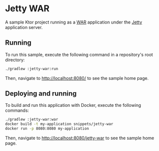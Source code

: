 # Jetty WAR

A sample Ktor project running as a [WAR](https://ktor.io/docs/war.html) application under the [Jetty](https://www.eclipse.org/jetty/) application server.

## Running

To run this sample, execute the following command in a repository's root directory:

```bash
./gradlew :jetty-war:run
```
 
Then, navigate to [http://localhost:8080/](http://localhost:8080/) to see the sample home page.


## Deploying and running

To build and run this application with Docker, execute the following commands:

```bash
./gradlew :jetty-war:war
docker build -t my-application snippets/jetty-war
docker run -p 8080:8080 my-application
```

Then, navigate to [http://localhost:8080/jetty-war](http://localhost:8080/jetty-war) to see the sample home page.